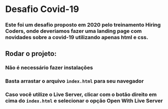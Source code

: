 # Desafio Covid-19
### Este foi um desafio proposto em 2020 pelo treinamento Hiring Coders, onde deveriamos fazer uma landing page com novidades sobre a covid-19 utilizando apenas html e css.

## Rodar o projeto:

### Não é necessário fazer instalações
### Basta arrastar o arquivo ```ìndex.html``` para seu navegador
### Caso você utilize o Live Server, clicar com o botão direito em cima do ```index.html``` e selecionar o opção Open With Live Server

